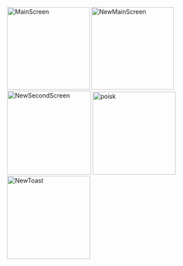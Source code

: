<img width="191" alt="MainScreen" src="https://github.com/Bibolat2005/Dodo-Pizza/assets/122878046/b620ba9f-a4ea-4571-b5d3-7c37c4575534">
<img width="191" alt="NewMainScreen" src="https://github.com/Bibolat2005/Dodo-Pizza/assets/122878046/84faad29-153e-4892-931c-e08cdca59e72">
<img width="194" alt="NewSecondScreen" src="https://github.com/Bibolat2005/Dodo-Pizza/assets/122878046/be8ce2c2-c801-4e7d-952d-0daf0b33fe7b">
<img width="192" alt="poisk" src="https://github.com/Bibolat2005/Dodo-Pizza/assets/122878046/1ad14649-37f7-470e-a5e2-32cfac0203a3">
<img width="192" alt="NewToast" src="https://github.com/Bibolat2005/Dodo-Pizza/assets/122878046/bea44fe4-97f5-47d7-8075-b92813c513aa">



